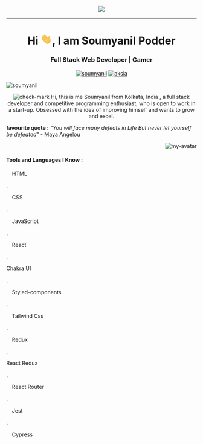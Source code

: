 <p align="center">
  <img src="https://github.com/thompsonemerson/thompsonemerson/raw/master/cover-thompson.png" height="200"/>
</p>

<hr>

<h1 align="center">Hi <img src="https://raw.githubusercontent.com/ABSphreak/ABSphreak/master/gifs/Hi.gif" width="30px">, I am Soumyanil Podder</h1>
<h3 align="center">Full Stack Web Developer | Gamer</h3>
<p align="center">
<a href="https://www.linkedin.com/in/soumyanil-podder-769008165/" target="_blank"><img align="center" src="https://cdn.jsdelivr.net/npm/simple-icons@3.0.1/icons/linkedin.svg" alt="soumyanil" height="30" width="40" /></a>
 <a href="https://twitter.com/PodderSoumyanil" target="_blank"><img align="center" src="https://cdn.jsdelivr.net/npm/simple-icons@3.0.1/icons/twitter.svg" alt="aksia" height="30" width="40" /></a>
</p>
<p align="left"><img src="https://komarev.com/ghpvc/?username=soumyanil22&style=for-the-badge" alt="soumyanil"/></p>
<p align="center"><img width="18px" height="18px" src="https://cdn.jsdelivr.net/npm/simple-icons@3.0.1/icons/checkmarx.svg" alt="check-mark" /> Hi, this is me Soumyanil from Kolkata, India , a full stack developer and competitive programming enthusiast, who is open to work in a start-up. Obsessed with the idea of improving himself and wants to grow and excel.
  
  <b>favourite quote :</b> <i>"You will face many defeats in Life But never let yourself be defeated"</i> - Maya Angelou
</p>
  
<p align="right"><img width="200px" src="https://user-images.githubusercontent.com/33495426/184498522-ebf54f35-56dd-4285-acca-9023e54c936e.png" alt="my-avatar"/></p>

#### Tools and Languages I Know :
<p><img width="15px" height="15px" src="https://cdn.jsdelivr.net/npm/simple-icons@3.0.1/icons/html5.svg" />HTML</p>, <p><img width="15px" height="15px" src="https://cdn.jsdelivr.net/npm/simple-icons@3.0.1/icons/css3.svg" />CSS</p>,  <p><img width="15px" height="15px" src="https://cdn.jsdelivr.net/npm/simple-icons@3.0.1/icons/javascript.svg" />JavaScript</p>, <p><img width="15px" height="15px" src="https://cdn.jsdelivr.net/npm/simple-icons@3.0.1/icons/react.svg" />React</p>, <p>Chakra UI</p>, <p><img width="15px" height="15px" src="https://cdn.jsdelivr.net/npm/simple-icons@3.0.1/icons/styled-components.svg" />Styled-components</p>,  <p><img width="15px" height="15px" src="https://cdn.jsdelivr.net/npm/simple-icons@3.0.1/icons/tailwindcss.svg" />Tailwind Css</p>, <p><img width="15px" height="15px" src="https://cdn.jsdelivr.net/npm/simple-icons@3.0.1/icons/redux.svg" />Redux</p>, <p>React Redux</p>, <p><img width="15px" height="15px" src="https://cdn.jsdelivr.net/npm/simple-icons@3.0.1/icons/reactrouter.svg" />React Router</p>, <p><img width="15px" height="15px" src="https://cdn.jsdelivr.net/npm/simple-icons@3.0.1/icons/jest.svg" />Jest</p>, <p><img width="15px" height="15px" src="https://cdn.jsdelivr.net/npm/simple-icons@3.0.1/icons/cypress.svg" />Cypress</p>
 

<!--
**soumyanil22/soumyanil22** is a ✨ _special_ ✨ repository because its `README.md` (this file) appears on your GitHub profile.

Here are some ideas to get you started:

- 🔭 I’m currently working on ...
- 🌱 I’m currently learning ...
- 👯 I’m looking to collaborate on ...
- 🤔 I’m looking for help with ...
- 💬 Ask me about ...
- 📫 How to reach me: ...
- 😄 Pronouns: ...
- ⚡ Fun fact: ...
-->
